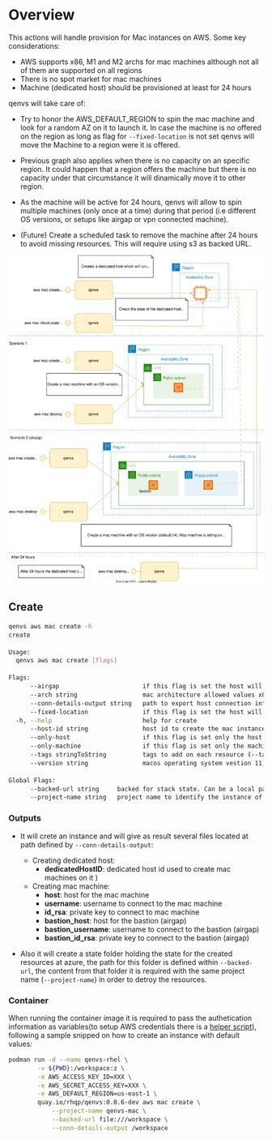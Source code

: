 # Overview

This actions will handle provision for Mac instances on AWS. Some key considerations:

* AWS supports x86, M1 and M2 archs for mac machines although not all of them are supported on all regions
* There is no spot market for mac machines
* Machine (dedicated host) should be provisioned at least for 24 hours

qenvs will take care of:

* Try to honor the AWS_DEFAULT_REGION to spin the mac machine and look for a random AZ on it to launch it. In case the machine is no offered on the region as long as flag for `--fixed-location` is not set qenvs will move the Machine to a region were it is offered.

* Previous graph also applies when there is no capacity on an specific region. It could happen that a region offers the machine but there is no capacity under that circumstance it will dinamically move it to other region.

* As the machine will be active for 24 hours, qenvs will allow to spin multiple machines (only once at a time) during that period (i.e different OS versions, or setups like airgap or vpn connected machine).

* (Future) Create a scheduled task to remove the machine after 24 hours to avoid missing resources. This will require using s3 as backed URL.

![Mac](./mac.svg)

## Create

```bash
qenvs aws mac create -h 
create

Usage:
  qenvs aws mac create [flags]

Flags:
      --airgap                       if this flag is set the host will be created as airgap machine. Access will done through a bastion
      --arch string                  mac architecture allowed values x86, m1, m2. Default to m2 (default "m2")
      --conn-details-output string   path to export host connection information (host, username and privateKey)
      --fixed-location               if this flag is set the host will be created only on the region set by the AWS Env (AWS_DEFAULT_REGION)
  -h, --help                         help for create
      --host-id string               host id to create the mac instance. If the param is not pass the dedicated host will be created
      --only-host                    if this flag is set only the host will be created / destroyed
      --only-machine                 if this flag is set only the machine will be destroyed
      --tags stringToString          tags to add on each resource (--tags name1=value1,name2=value2) (default [])
      --version string               macos operating system vestion 11, 12 on x86 and m1; 13 on all archs. Default to 13 (default "14")

Global Flags:
      --backed-url string     backed for stack state. Can be a local path with format file:///path/subpath or s3 s3://existing-bucket
      --project-name string   project name to identify the instance of the stack
```

### Outputs

* It will crete an instance and will give as result several files located at path defined by `--conn-details-output`:
  * Creating dedicated host:
    * **dedicatedHostID**: dedicated host id used to create mac machines on it )
  * Creating mac machine:
    * **host**: host for the mac machine
    * **username**: username to connect to the mac machine
    * **id_rsa**: private key to connect to mac machine
    * **bastion_host**: host for the bastion (airgap)
    * **bastion_username**: username to connect to the bastion (airgap)
    * **bastion_id_rsa**: private key to connect to the bastion (airgap)

* Also it will create a state folder holding the state for the created resources at azure, the path for this folder is defined within `--backed-url`, the content from that folder it is required with the same project name (`--project-name`) in order to detroy the resources.

### Container

When running the container image it is required to pass the authetication information as variables(to setup AWS credentials there is a [helper script](./../../hacks/aws_setup.sh)), following a sample snipped on how to create an instance with default values:  

```bash
podman run -d --name qenvs-rhel \
        -v ${PWD}:/workspace:z \
        -e AWS_ACCESS_KEY_ID=XXX \
        -e AWS_SECRET_ACCESS_KEY=XXX \
        -e AWS_DEFAULT_REGION=us-east-1 \
        quay.io/rhqp/qenvs:0.0.6-dev aws mac create \
            --project-name qenvs-mac \
            --backed-url file:///workspace \
            --conn-details-output /workspace
```
